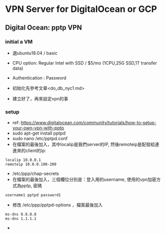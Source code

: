 # VPN Server for DigitalOcean or GCP

## Digital Ocean: pptp VPN

### initial a VM
- 選ubuntu18.04 / basic
- CPU option: Regular Intel with SSD / $5/mo (1CPU,25G SSD,1T transfer data)
- Authentication : Password

- 初始化先參考文章<do_db_nyc1.md>
- 建立好了，再來設定vpn的事

### setup
- ref: https://www.digitalocean.com/community/tutorials/how-to-setup-your-own-vpn-with-pptp
- sudo apt-get install pptpd
- sudo nano /etc/pptpd.conf
- 在檔案的最後加入，其中localip是我們server的IP, 然後remoteip是配發給連進來的client的ip:
```
localip 10.0.0.1
remoteip 10.0.0.100-200
```
- /etc/ppp/chap-secrets
- 在檔案的最後加入，三個欄位分別是：登入用的username, 使用的vpn加密方式為pptp, 密碼
```
username1 pptpd password1
```
- 修改 /etc/ppp/pptpd-options ，檔案最後加入
```
ms-dns 8.8.8.8
ms-dns 1.1.1.1
```
- 
